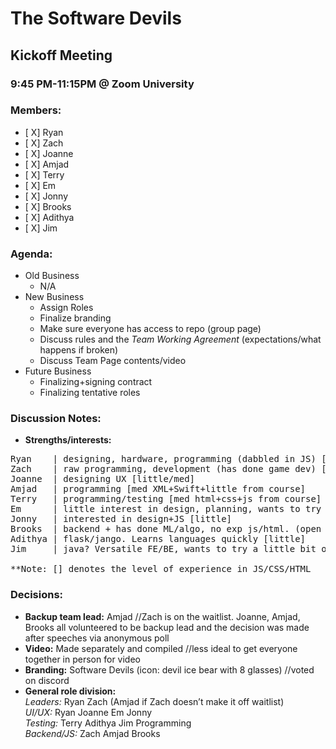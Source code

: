 # The Software Devils
## Kickoff Meeting
### 9:45 PM-11:15PM @ Zoom University

### Members:
- [ X] Ryan
- [ X] Zach
- [ X] Joanne
- [ X] Amjad
- [ X] Terry
- [ X] Em
- [ X] Jonny
- [ X] Brooks
- [ X] Adithya
- [ X] Jim

### Agenda:
- Old Business 
  - N/A
- New Business
  - Assign Roles
  - Finalize branding
  - Make sure everyone has access to repo (group page)
  - Discuss rules and the *Team Working Agreement* (expectations/what happens if broken)
  - Discuss Team Page contents/video
- Future Business
  - Finalizing+signing contract
  - Finalizing tentative roles
### Discussion Notes:
- **Strengths/interests:**
<pre>
Ryan    | designing, hardware, programming (dabbled in JS) [little]
Zach    | raw programming, development (has done game dev) [a lot of exp jquery/react]
Joanne  | designing UX [little/med]
Amjad   | programming [med XML+Swift+little from course]
Terry   | programming/testing [med html+css+js from course]
Em      | little interest in design, planning, wants to try a little bit of everything [little]
Jonny   | interested in design+JS [little]
Brooks  | backend + has done ML/algo, no exp js/html. (open to fill) [little]
Adithya | flask/jango. Learns languages quickly [little]
Jim     | java? Versatile FE/BE, wants to try a little bit of everything [little]

**Note: [] denotes the level of experience in JS/CSS/HTML
</pre>

### Decisions: 
- **Backup team lead:** Amjad //Zach is on the waitlist. Joanne, Amjad, Brooks all volunteered to be backup lead and the decision was made after speeches via anonymous poll
- **Video:** Made separately and compiled //less ideal to get everyone together in person for video
- **Branding:** Software Devils (icon: devil ice bear with 8 glasses) //voted on discord
- **General role division:** \
*Leaders:* Ryan Zach (Amjad if Zach doesn’t make it off waitlist)\
*UI/UX:* Ryan Joanne Em Jonny \
*Testing:* Terry Adithya Jim Programming \
*Backend/JS:* Zach Amjad Brooks
